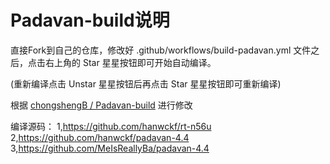 # Padavan-build说明

直接Fork到自己的仓库，修改好 .github/workflows/build-padavan.yml 文件之后，点击右上角的 Star 星星按钮即可开始自动编译。

(重新编译点击 Unstar 星星按钮后再点击 Star 星星按钮即可重新编译)

根据 [chongshengB / Padavan-build](https://github.com/chongshengB/Padavan-build) 进行修改

编译源码：
1,https://github.com/hanwckf/rt-n56u
2,https://github.com/hanwckf/padavan-4.4
3,https://github.com/MeIsReallyBa/padavan-4.4
